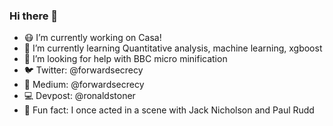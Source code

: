 ### Hi there 👋

- 😷 I’m currently working on Casa!
- 🌱 I’m currently learning Quantitative analysis, machine learning, xgboost
- 🤔 I’m looking for help with BBC micro minification
- 🐦 Twitter: @forwardsecrecy
- 📝 Medium: @forwardsecrecy
- 💻 Devpost: @ronaldstoner
- 🎥 Fun fact: I once acted in a scene with Jack Nicholson and Paul Rudd
